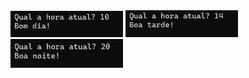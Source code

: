 <img src="https://github.com/hiranjc/IfElse2/blob/main/readme1.png" width="180" />
<img src="https://github.com/hiranjc/IfElse2/blob/main/readme2.png" width="180" />
<img src="https://github.com/hiranjc/IfElse2/blob/main/readme3.png" width="180" />
